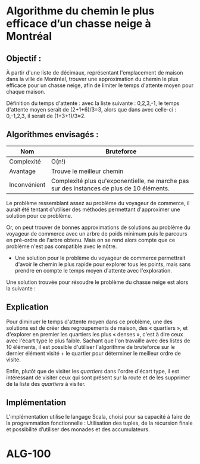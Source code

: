 # Algorithme du chemin le plus efficace d’un chasse neige à Montréal	

## Objectif :

À partir d&#39;une liste de décimaux, représentant l&#39;emplacement de maison dans la ville de Montréal, trouver une approximation du chemin le plus efficace pour un chasse neige, afin de limiter le temps d&#39;attente moyen pour chaque maison.

Définition du temps d&#39;attente : avec la liste suivante : 0,2,3,-1, le temps d&#39;attente moyen serait de (2+1+6)/3=3, alors que dans avec celle-ci : 0,-1,2,3, il serait de (1+3+1)/3≈2.

## Algorithmes envisagés :

| Nom | Bruteforce |
| --- | --- |
| Complexité | O(n!) |
| Avantage | Trouve le meilleur chemin |
| Inconvénient | Complexité plus qu&#39;exponentielle, ne marche pas sur des instances de plus de 10 éléments. |

Le problème ressemblant assez au problème du voyageur de commerce, il aurait été tentant d&#39;utiliser des méthodes permettant d&#39;approximer une solution pour ce problème.

Or, on peut trouver de bonnes approximations de solutions au problème du voyageur de commerce avec un arbre de poids minimum puis le parcours en pré-ordre de l&#39;arbre obtenu. Mais on se rend alors compte que ce problème n&#39;est pas compatible avec le nôtre.

- Une solution pour le problème du voyageur de commerce permettrait d&#39;avoir le chemin le plus rapide pour explorer tous les points, mais sans prendre en compte le temps moyen d&#39;attente avec l&#39;exploration.

Une solution trouvée pour résoudre le problème du chasse neige est alors la suivante :



## Explication

Pour diminuer le temps d&#39;attente moyen dans ce problème, une des solutions est de créer des regroupements de maison, des « quartiers », et d&#39;explorer en premier les quartiers les plus « denses », c&#39;est à dire ceux avec l&#39;écart type le plus faible. Sachant que l&#39;on travaille avec des listes de 10 éléments, il est possible d&#39;utiliser l&#39;algorithme de bruteforce sur le dernier élément visité + le quartier pour déterminer le meilleur ordre de visite.

Enfin, plutôt que de visiter les _quartiers_ dans l&#39;ordre d&#39;écart type, il est intéressant de visiter ceux qui sont présent sur la route et de les supprimer de la liste des _quartiers_ à visiter.

## Implémentation

L’implémentation utilise le langage Scala, choisi pour sa capacité à faire de la programmation fonctionnelle : Utilisation des tuples, de la récursion finale et possibilité d’utiliser des monades et des accumulateurs.
# ALG-100
